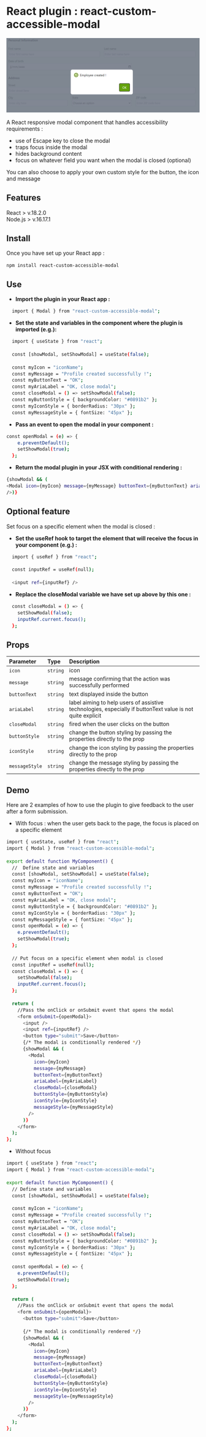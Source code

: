 # React plugin : react-custom-accessible-modal

<img src="./modal-screenshot.PNG"/>

A React responsive modal component that handles accessibility requirements :

- use of Escape key to close the modal
- traps focus inside the modal
- hides background content
- focus on whatever field you want when the modal is closed (optional)

You can also choose to apply your own custom style for the button, the icon and message

## Features

React > v.18.2.0  
Node.js > v.16.17.1

## Install

Once you have set up your React app :

`npm install react-custom-accessible-modal`

## Use

- **Import the plugin in your React app :**

```bash
  import { Modal } from "react-custom-accessible-modal";
```

- **Set the state and variables in the component where the plugin is imported (e.g.):**

```bash
  import { useState } from "react";

  const [showModal, setShowModal] = useState(false);

  const myIcon = "iconName";
  const myMessage = "Profile created successfully !";
  const myButtonText = "OK";
  const myAriaLabel = "OK, close modal";
  const closeModal = () => setShowModal(false);
  const myButtonStyle = { backgroundColor: "#0891b2" };
  const myIconStyle = { borderRadius: "30px" };
  const myMessageStyle = { fontSize: "45px" };
```

- **Pass an event to open the modal in your component :**

```bash
const openModal = (e) => {
    e.preventDefault();
    setShowModal(true);
  };
```

- **Return the modal plugin in your JSX with conditional rendering :**

```bash
{showModal && (
<Modal icon={myIcon} message={myMessage} buttonText={myButtonText} ariaLabel={myAriaLabel} closeModal={closeModal} buttonStyle={myButtonStyle} iconStyle={myIconStyle} messageStyle={myMessageStyle}
/>)}
```

## Optional feature

Set focus on a specific element when the modal is closed :

- **Set the useRef hook to target the element that will receive the focus in your component (e.g.) :**

```bash
  import { useRef } from "react";

  const inputRef = useRef(null);

  <input ref={inputRef} />
```

- **Replace the closeModal variable we have set up above by this one :**

```bash
  const closeModal = () => {
    setShowModal(false);
    inputRef.current.focus();
  };
```

## Props

| Parameter      | Type     | Description                                                                                                |
| :------------- | :------- | :--------------------------------------------------------------------------------------------------------- |
| `icon`         | `string` | icon                                                                                                       |
| `message`      | `string` | message confirming that the action was successfully performed                                              |
| `buttonText`   | `string` | text displayed inside the button                                                                           |
| `ariaLabel`    | `string` | label aiming to help users of assistive technologies, especially if buttonText value is not quite explicit |
| `closeModal`   | `string` | fired when the user clicks on the button                                                                   |
| `buttonStyle`  | `string` | change the button styling by passing the properties directly to the prop                                   |
| `iconStyle`    | `string` | change the icon styling by passing the properties directly to the prop                                     |
| `messageStyle` | `string` | change the message styling by passing the properties directly to the prop                                  |

## Demo

Here are 2 examples of how to use the plugin to give feedback to the user after a form submission.

- With focus : when the user gets back to the page, the focus is placed on a specific element

```bash
import { useState, useRef } from "react";
import { Modal } from "react-custom-accessible-modal";

export default function MyComponent() {
  //  Define state and variables
  const [showModal, setShowModal] = useState(false);
  const myIcon = "iconName";
  const myMessage = "Profile created successfully !";
  const myButtonText = "OK";
  const myAriaLabel = "OK, close modal";
  const myButtonStyle = { backgroundColor: "#0891b2" };
  const myIconStyle = { borderRadius: "30px" };
  const myMessageStyle = { fontSize: "45px" };
  const openModal = (e) => {
    e.preventDefault();
    setShowModal(true);
  };

  // Put focus on a specific element when modal is closed
  const inputRef = useRef(null);
  const closeModal = () => {
    setShowModal(false);
    inputRef.current.focus();
  };

  return (
    //Pass the onClick or onSubmit event that opens the modal
    <form onSubmit={openModal}>
      <input />
      <input ref={inputRef} />
      <button type="submit">Save</button>
      {/* The modal is conditionally rendered */}
      {showModal && (
        <Modal
          icon={myIcon}
          message={myMessage}
          buttonText={myButtonText}
          ariaLabel={myAriaLabel}
          closeModal={closeModal}
          buttonStyle={myButtonStyle}
          iconStyle={myIconStyle}
          messageStyle={myMessageStyle}
        />
      )}
    </form>
  );
};
```

- Without focus

```bash
import { useState } from "react";
import { Modal } from "react-custom-accessible-modal";

export default function MyComponent() {
  // Define state and variables
  const [showModal, setShowModal] = useState(false);

  const myIcon = "iconName";
  const myMessage = "Profile created successfully !";
  const myButtonText = "OK";
  const myAriaLabel = "OK, close modal";
  const closeModal = () => setShowModal(false);
  const myButtonStyle = { backgroundColor: "#0891b2" };
  const myIconStyle = { borderRadius: "30px" };
  const myMessageStyle = { fontSize: "45px" };

  const openModal = (e) => {
    e.preventDefault();
    setShowModal(true);
  };

  return (
    //Pass the onClick or onSubmit event that opens the modal
    <form onSubmit={openModal}>
      <button type="submit">Save</button>

      {/* The modal is conditionally rendered */}
      {showModal && (
        <Modal
          icon={myIcon}
          message={myMessage}
          buttonText={myButtonText}
          ariaLabel={myAriaLabel}
          closeModal={closeModal}
          buttonStyle={myButtonStyle}
          iconStyle={myIconStyle}
          messageStyle={myMessageStyle}
        />
      )}
    </form>
  );
};
```
